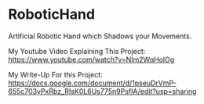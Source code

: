 # RoboticHand
Artificial Robotic Hand which Shadows your Movements.

My Youtube Video Explaining This Project:
https://www.youtube.com/watch?v=NIm2WqHolOg

My Write-Up For this Project:
https://docs.google.com/document/d/1pseuDrVmP-655c703yPxRbz_RIsK0L6Us775n9PsfIA/edit?usp=sharing
